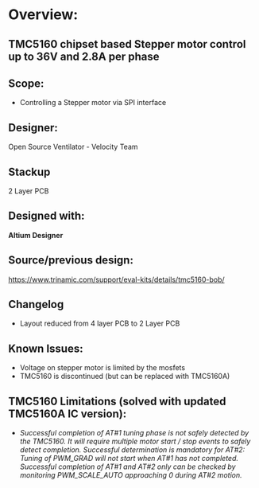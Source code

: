 # Overview: 
**TMC5160 chipset based Stepper motor control up to 36V and 2.8A per phase**
---
## Scope:
- Controlling a Stepper motor via SPI interface

## Designer:
Open Source Ventilator - Velocity Team 

## Stackup
2 Layer PCB

## Designed with:
**Altium Designer**

## Source/previous design:
https://www.trinamic.com/support/eval-kits/details/tmc5160-bob/

## Changelog
- Layout reduced from 4 layer PCB to 2 Layer PCB

## Known Issues:
- Voltage on stepper motor is limited by the mosfets
- TMC5160 is discontinued (but can be replaced with TMC5160A)

## TMC5160 Limitations (solved with updated TMC5160A IC version): 
- *Successful completion of AT#1 tuning phase is not safely detected by the TMC5160. It will require multiple motor start / stop events to safely detect completion. Successful determination is mandatory for AT#2: Tuning of PWM_GRAD will not start when AT#1 has not completed. Successful completion of AT#1 and AT#2 only can be checked by monitoring PWM_SCALE_AUTO approaching 0 during AT#2 motion.*
